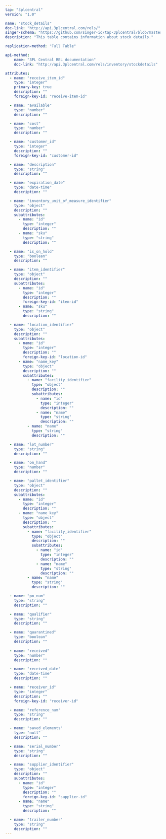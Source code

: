 ```yaml
---
tap: "3plcentral"
version: "1.0"

name: "stock_details"
doc-link: "http://api.3plcentral.com/rels/"
singer-schema: "https://github.com/singer-io/tap-3plcentral/blob/master/tap_3plcentral/schemas/stock_details.json"
description: "This table contains information about stock details."

replication-method: "Full Table"

api-method:
    name: "3PL Central REL documentation"
    doc-link: "http://api.3plcentral.com/rels/inventory/stockdetails"

attributes:
  - name: "receive_item_id"
    type: "integer"
    primary-key: true
    description: ""
    foreign-key-id: "receive-item-id"

  - name: "available"
    type: "number"
    description: ""

  - name: "cost"
    type: "number"
    description: ""

  - name: "customer_id"
    type: "integer"
    description: ""
    foreign-key-id: "customer-id"

  - name: "description"
    type: "string"
    description: ""

  - name: "expiration_date"
    type: "date-time"
    description: ""

  - name: "inventory_unit_of_measure_identifier"
    type: "object"
    description: ""
    subattributes:
      - name: "id"
        type: "integer"
        description: ""
      - name: "sku"
        type: "string"
        description: ""

  - name: "is_on_hold"
    type: "boolean"
    description: ""

  - name: "item_identifier"
    type: "object"
    description: ""
    subattributes:
      - name: "id"
        type: "integer"
        description: ""
        foreign-key-id: "item-id"
      - name: "sku"
        type: "string"
        description: ""

  - name: "location_identifier"
    type: "object"
    description: ""
    subattributes:
      - name: "id"
        type: "integer"
        description: ""
        foreign-key-id: "location-id"
      - name: "name_key"
        type: "object"
        description: ""
        subattributes:
          - name: "facility_identifier"
            type: "object"
            description: ""
            subattributes:
              - name: "id"
                type: "integer"
                description: ""
              - name: "name"
                type: "string"
                description: ""
          - name: "name"
            type: "string"
            description: ""

  - name: "lot_number"
    type: "string"
    description: ""

  - name: "on_hand"
    type: "number"
    description: ""

  - name: "pallet_identifier"
    type: "object"
    description: ""
    subattributes:
      - name: "id"
        type: "integer"
        description: ""
      - name: "name_key"
        type: "object"
        description: ""
        subattributes:
          - name: "facility_identifier"
            type: "object"
            description: ""
            subattributes:
              - name: "id"
                type: "integer"
                description: ""
              - name: "name"
                type: "string"
                description: ""
          - name: "name"
            type: "string"
            description: ""

  - name: "po_num"
    type: "string"
    description: ""

  - name: "qualifier"
    type: "string"
    description: ""

  - name: "quarantined"
    type: "boolean"
    description: ""
  
  - name: "received"
    type: "number"
    description: ""

  - name: "received_date"
    type: "date-time"
    description: ""

  - name: "receiver_id"
    type: "integer"
    description: ""
    foreign-key-id: "receiver-id"

  - name: "reference_num"
    type: "string"
    description: ""

  - name: "saved_elements"
    type: "null"
    description: ""

  - name: "serial_number"
    type: "string"
    description: ""

  - name: "supplier_identifier"
    type: "object"
    description: ""
    subattributes:
      - name: "id"
        type: "integer"
        description: ""
        foreign-key-id: "supplier-id"
      - name: "name"
        type: "string"
        description: ""

  - name: "trailer_number"
    type: "string"
    description: ""
---
```

